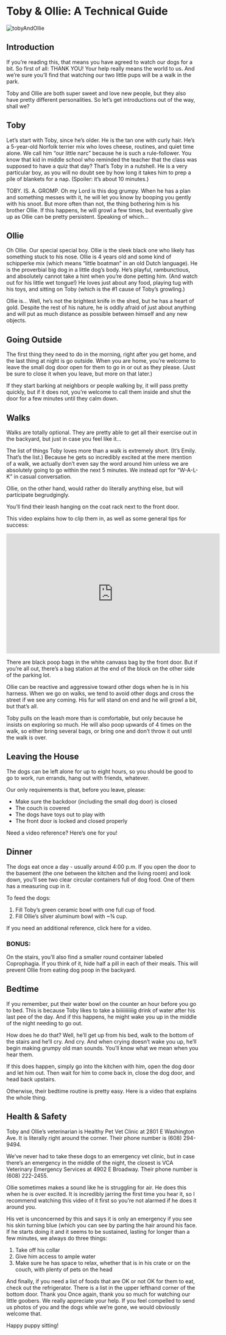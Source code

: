 # Toby & Ollie: A Technical Guide

![tobyAndOllie](https://user-images.githubusercontent.com/79016347/204336210-057d5a68-5a85-4cc7-bbcb-ace94b1d2892.jpg)

## Introduction

If you’re reading this, that means you have agreed to watch our dogs for a bit. So first of all: THANK YOU! Your help really means the world to us. And we’re sure you’ll find that watching our two little pups will be a walk in the park.

Toby and Ollie are both super sweet and love new people, but they also have pretty different personalities. So let’s get introductions out of the way, shall we?

## Toby
Let’s start with Toby, since he’s older. He is the tan one with curly hair. He’s a 5-year-old Norfolk terrier mix who loves cheese, routines, and quiet time alone. We call him “our little narc” because he is such a rule-follower. You know that kid in middle school who reminded the teacher that the class was supposed to have a quiz that day? That’s Toby in a nutshell. He is a very particular boy, as you will no doubt see by how long it takes him to prep a pile of blankets for a nap. (Spoiler: it’s about 10 minutes.)

 TOBY. IS. A. GROMP. Oh my Lord is this dog grumpy. When he has a plan and something messes with it, he will let you know by booping you gently with his snoot. But more often than not, the thing bothering him is his brother Ollie. If this happens, he will growl a few times, but eventually give up as Ollie can be pretty persistent. Speaking of which…


## Ollie

Oh Ollie. Our special special boy. Ollie is the sleek black one who likely has something stuck to his nose. Ollie is 4 years old and some kind of schipperke mix (which means “little boatman” in an old Dutch language). He is the proverbial big dog in a little dog’s body. He’s playful, rambunctious, and absolutely cannot take a hint when you’re done petting him. (And watch out for his little wet tongue!) He loves just about any food, playing tug with his toys, and sitting on Toby (which is the #1 cause of Toby’s growling.)

Ollie is… Well, he’s not the brightest knife in the shed, but he has a heart of gold. Despite the rest of his nature, he is oddly afraid of just about anything and will put as much distance as possible between himself and any new objects.

## Going Outside
The first thing they need to do in the morning, right after you get home, and the last thing at night is go outside. When you are home, you’re welcome to leave the small dog door open for them to go in or out as they please. (Just be sure to close it when you leave, but more on that later.)

If they start barking at neighbors or people walking by, it will pass pretty quickly, but if it does not, you’re welcome to call them inside and shut the door for a few minutes until they calm down.

## Walks

Walks are totally optional. They are pretty able to get all their exercise out in the backyard, but just in case you feel like it…

The list of things Toby loves more than a walk is extremely short. (It’s Emily. That’s the list.)  Because he gets so incredibly excited at the mere mention of a walk, we actually don’t even say the word around him unless we are absolutely going to go within the next 5 minutes. We instead opt for “W-A-L-K” in casual conversation.

Ollie, on the other hand, would rather do literally anything else, but will participate begrudgingly.

You’ll find their leash hanging on the coat rack next to the front door.

This video explains how to clip them in, as well as some general tips for success:

<iframe width="560" height="315" src="https://www.youtube.com/embed/G5z9p-DDJ2A" title="YouTube video player" frameborder="0" allow="accelerometer; autoplay; clipboard-write; encrypted-media; gyroscope; picture-in-picture" allowfullscreen></iframe>

There are black poop bags in the white canvass bag by the front door. But if you’re all out, there’s a bag station at the end of the block on the other side of the parking lot.

Ollie can be reactive and aggressive toward other dogs when he is in his harness. When we go on walks, we tend to avoid other dogs and cross the street if we see any coming. His fur will stand on end and he will growl a bit, but that’s all.

Toby pulls on the leash more than is comfortable, but only because he insists on exploring so much. He will also poop upwards of 4 times on the walk, so either bring several bags, or bring one and don’t throw it out until the walk is over.

## Leaving the House
The dogs can be left alone for up to eight hours, so you should be good to go to work, run errands, hang out with friends, whatever.

Our only requirements is that, before you leave, please:
* Make sure the backdoor (including the small dog door) is closed
* The couch is covered
* The dogs have toys out to play with
* The front door is locked and closed properly

Need a video reference? Here’s one for you!

## Dinner

The dogs eat once a day - usually around 4:00 p.m. If you open the door to the basement (the one between the kitchen and the living room) and look down, you’ll see two clear circular containers full of dog food. One of  them has a measuring cup in it.

To feed the dogs:
1. Fill Toby’s green ceramic bowl with one full cup of food.
2. Fill Ollie’s silver aluminum bowl with ~¾ cup.

If you need an additional reference, click here for a video.

### BONUS:
On the stairs, you’ll also find a smaller round container labeled Coprophagia. If you think of it, hide half a pill in each of their meals. This will prevent Ollie from eating dog poop in the backyard.

## Bedtime
If you remember, put their water bowl on the counter an hour before you go to bed. This is because Toby likes to take a biiiiiiiiiiig drink of water after his last pee of the day. And if this happens, he might wake you up in the middle of the night needing to go out.

How does he do that? Well, he’ll get up from his bed, walk to the bottom of the stairs and he’ll cry. And cry. And when crying doesn’t wake you up, he’ll begin making grumpy old man sounds. You’ll know what we mean when you hear them.

If this does happen, simply go into the kitchen with him, open the dog door and let him out. Then wait for him to come back in, close the dog door, and head back upstairs.

Otherwise, their bedtime routine is pretty easy. Here is a video that explains the whole thing.

## Health & Safety
Toby and Ollie’s veterinarian is Healthy Pet Vet Clinic at 2801 E Washington Ave. It is literally right around the corner. Their phone number is (608) 294-9494.

We’ve never had to take these dogs to an emergency vet clinic, but in case there’s an emergency in the middle of the night, the closest is VCA Veterinary Emergency Services at 4902 E Broadway. Their phone number is (608) 222-2455.

Ollie sometimes makes a sound like he is struggling for air. He does this when he is over excited. It is incredibly jarring the first time you hear it, so I recommend watching this video of it first so you’re not alarmed if he does it around you.

His vet is unconcerned by this and says it is only an emergency if you see his skin turning blue (which you can see by parting the hair around his face. If he starts doing it and it seems to be sustained, lasting for longer than a few minutes, we always do three things:
1. Take off his collar
2. Give him access to ample water
3. Make sure he has space to relax, whether that is in his crate or on the couch, with plenty of pets on the head

And finally, if you need a list of foods that are OK or not OK for them to eat, check out the refrigerator. There is a list in the upper lefthand corner of the bottom door.
Thank you
Once again, thank you so much for watching our little goobers. We really appreciate your help. If you feel compelled to send us photos of you and the dogs while we’re gone, we would obviously welcome that.

Happy puppy sitting!

